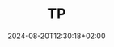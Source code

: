 ---
weight: 999
title: "TP"
description: "Tp de programmation made in B2B"
icon: "folder"
date: "2024-08-20T12:30:18+02:00"
lastmod: "2024-08-20T12:30:18+02:00"
draft: false
toc: true
---